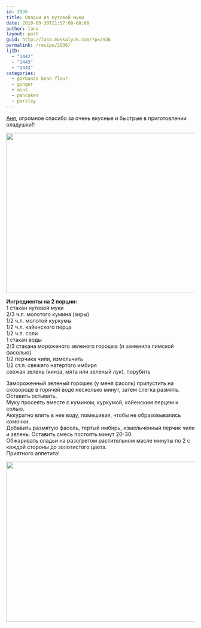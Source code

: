 ```yaml
---
id: 2936
title: Оладьи из нутовой муки
date: 2010-09-30T21:57:08-08:00
author: lana
layout: post
guid: http://lana.moskalyuk.com/?p=2936
permalink: /recipe/2936/
ljID:
  - "1443"
  - "1443"
  - "1443"
categories:
  - garbanzo bean flour
  - ginger
  - mint
  - pancakes
  - parsley
---
```

[Аня](http://zveruska.livejournal.com/15495.html), огромное спасибо за очень вкусные и быстрые в приготовлении оладушки!!

<img loading="lazy" class="alignnone" title="Garbanzo bean flour cakes" src="http://farm5.static.flickr.com/4103/5040445331_245d630f26_z.jpg" alt="" width="640" height="427" /> 

**Ингредиенты на 2 порции:**  
1 стакан нутовой муки  
2/3 ч.л. молотого кумина (зиры)  
1/2 ч.л. молотой куркумы  
1/2 ч.л. кайенского перца  
1/2 ч.л. соли  
1 стакан воды  
2/3 стакана мороженого зеленого горошка (я заменила лимской фасолью)  
1/2 перчика чили, измельчить  
1/2 ст.л. свежего натертого имбиря  
свежая зелень (кинза, мята или зеленый лук), порубить

Замороженный зеленый горошек (у меня фасоль) припустить на сковороде в горячей воде несколько минут, затем слегка размять. Оставить остывать.  
Муку просеять вместе с кумином, куркумой, кайенским перцем и солью.  
Аккуратно влить в нее воду, помешивая, чтобы не образовывались комочки.  
Добавить размятую фасоль, тертый имбирь, измельченный перчик чили и зелень. Оставить смесь постоять минут 20-30.  
Обжаривать оладьи на разогретом растительном масле минуты по 2 с каждой стороны до золотистого цвета.  
Приятного аппетита!

<img loading="lazy" class="alignnone" title="garbanzo bean flour cakes" src="http://farm5.static.flickr.com/4130/5040443535_c165e421e2_z.jpg" alt="" width="640" height="427" />